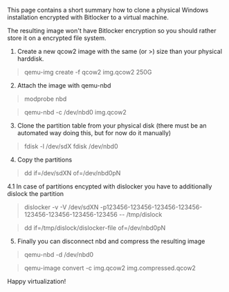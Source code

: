 This page contains a short summary how to clone a physical Windows installation encrypted with Bitlocker to a virtual machine.

The resulting image won't have Bitlocker encryption so you should rather store it on a encrypted file system.

1. Create a new qcow2 image with the same (or >) size than your physical harddisk.

> qemu-img create -f qcow2 img.qcow2 250G

2. Attach the image with qemu-nbd

> modprobe nbd

> qemu-nbd  -c /dev/nbd0  img.qcow2

3. Clone the partition table from your physical disk (there must be an automated way doing this, but for now do it manually)

> fdisk -l /dev/sdX 
> fdisk /dev/nbd0 

4. Copy the partitions

> dd if=/dev/sdXN of=/dev/nbd0pN

4.1 In case of partitions encypted with dislocker you have to additionally dislock the partition

> dislocker -v -V /dev/sdXN -p123456-123456-123456-123456-123456-123456-123456-123456 -- /tmp/dislock

> dd if=/tmp/dislock/dislocker-file of=/dev/nbd0pN

5. Finally you can disconnect nbd and compress the resulting image

> qemu-nbd -d /dev/nbd0

> qemu-image convert -c img.qcow2 img.compressed.qcow2 

Happy virtualization!
